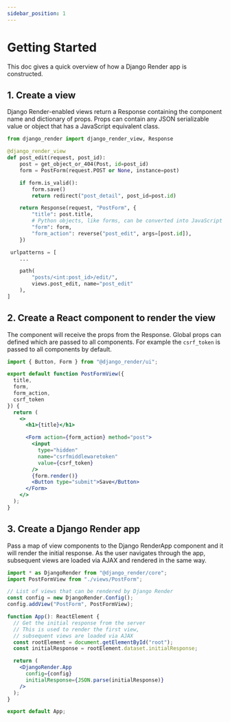 ```yaml
---
sidebar_position: 1
---
```


# Getting Started

This doc gives a quick overview of how a Django Render app is constructed.

## 1. Create a view

Django Render-enabled views return a Response containing the component
name and dictionary of props. Props can contain any JSON serializable
value or object that has a JavaScript equivalent class.

```python title="views.py
from django_render import django_render_view, Response

@django_render_view
def post_edit(request, post_id):
    post = get_object_or_404(Post, id=post_id)
    form = PostForm(request.POST or None, instance=post)

    if form.is_valid():
        form.save()
        return redirect("post_detail", post_id=post.id)

    return Response(request, "PostForm", {
        "title": post.title,
        # Python objects, like forms, can be converted into JavaScript objects
        "form": form,
        "form_action": reverse("post_edit", args=[post.id]),
    })
```

```python title="urls.py"
 urlpatterns = [
    ...

    path(
        "posts/<int:post_id>/edit/",
        views.post_edit, name="post_edit"
    ),
]
```

## 2. Create a React component to render the view

The component will receive the props from the Response. Global props
can defined which are passed to all components. For example the
`csrf_token` is passed to all components by default.

```jsx title="PostForm.jsx"
import { Button, Form } from "@django_render/ui";

export default function PostFormView({
  title,
  form,
  form_action,
  csrf_token
}) {
  return (
    <>
      <h1>{title}</h1>

      <Form action={form_action} method="post">
        <input
          type="hidden"
          name="csrfmiddlewaretoken"
          value={csrf_token}
        />
        {form.render()}
        <Button type="submit">Save</Button>
      </Form>
    </>
  );
}
```

## 3. Create a Django Render app

Pass a map of view components to the Django RenderApp component and it
will render the initial response. As the user navigates through the
app, subsequent views are loaded via AJAX and rendered in the same
way.

```jsx title="app.jsx"
import * as DjangoRender from "@django_render/core";
import PostFormView from "./views/PostForm";

// List of views that can be rendered by Django Render
const config = new DjangoRender.Config();
config.addView("PostForm", PostFormView);

function App(): ReactElement {
  // Get the initial response from the server
  // This is used to render the first view,
  // subsequent views are loaded via AJAX
  const rootElement = document.getElementById("root");
  const initialResponse = rootElement.dataset.initialResponse;

  return (
    <DjangoRender.App
      config={config}
      initialResponse={JSON.parse(initialResponse)}
    />
  );
}

export default App;
```
